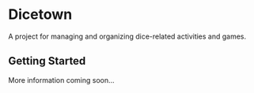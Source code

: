 # Dicetown

A project for managing and organizing dice-related activities and games.

## Getting Started

More information coming soon... 